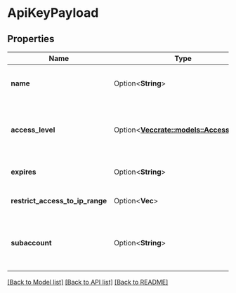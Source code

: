 # ApiKeyPayload

## Properties

Name | Type | Description | Notes
------------ | ------------- | ------------- | -------------
**name** | Option<**String**> | Name of the ApiKey for ease of reference. | [optional]
**access_level** | Option<[**Vec<crate::models::AccessLevel>**](AccessLevel.md)> | Access level or permission to be assigned to this ApiKey. | [optional]
**expires** | Option<**String**> | Date this ApiKey expires. | [optional]
**restrict_access_to_ip_range** | Option<**Vec<String>**> | Which IPs can use this ApiKey | [optional]
**subaccount** | Option<**String**> | Email of the subaccount for which this ApiKey should be created | [optional]

[[Back to Model list]](../README.md#documentation-for-models) [[Back to API list]](../README.md#documentation-for-api-endpoints) [[Back to README]](../README.md)


